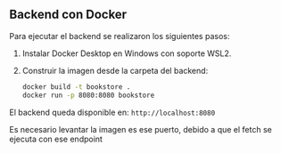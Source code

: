 ## Backend con Docker

Para ejecutar el backend se realizaron los siguientes pasos:

1. Instalar Docker Desktop en Windows con soporte WSL2.
2. Construir la imagen desde la carpeta del backend:

   ```bash
   docker build -t bookstore .
   docker run -p 8080:8080 bookstore

El backend queda disponible en: `http://localhost:8080`

Es necesario levantar la imagen es ese puerto, debido a que el fetch se ejecuta con ese endpoint
